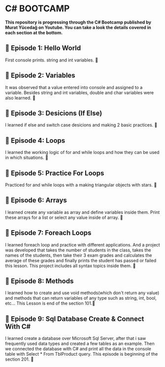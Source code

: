 # C# BOOTCAMP

**This repository is progressing through the C# Bootcamp published by Murat Yücedağ on Youtube. You can take a look the details covered in each section at the bottom.**

## 📌 Episode 1: Hello World
First console prints. string and int variables. 🌱

## 📌 Episode 2: Variables
It was observed that a value entered into console and assigned to a variable. Besides string and int variables, double and char variables were also learned. 🌱

## 📌 Episode 3: Desicions (If Else)
I learned if else and switch case desicions and making 2 basic practices. 🌱

## 📌 Episode 4: Loops
I learned the working logic of for and while loops and how they can be used in which situations. 🌱

## 📌 Episode 5: Practice For Loops
Practiced for and while loops with a making triangular objects with stars. 🌲

## 📌 Episode 6: Arrays
I learned create any variable as array and define variables inside them. Print these arrays for a list or select any value inside of array. 🌱

## 📌 Episode 7: Foreach Loops
I learned foreach loop and practice with different applications. And a project was developed that takes the number of students in the class, takes the names of the students, then take their 3 exam grades and calculates the average of these grades and finally prints the student has passed or failed this lesson. This project includes all syntax topics inside them. 🌳

## 📌 Episode 8: Methods
I learned how to create and use void methods(which don't return any value) and methods that can return variables of any type such as string, int, bool, etc... This Lesson is end of the section 101.🌱

## 📌 Episode 9: Sql Database Create & Connect With C#
I learned create a database over Microsoft Sql Server, after that i saw frequently used data types and created a few tables as an example. Then we connected the database with C# and print all the data in the console table with Select * From TblProduct query. This episode is beginning of the section 201. 🌲
